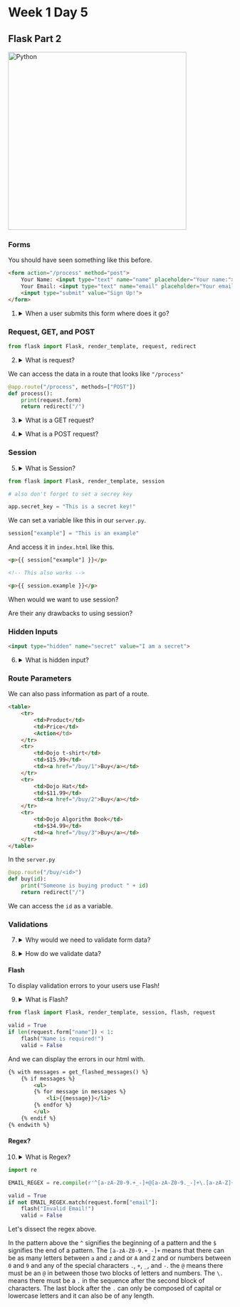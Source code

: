 # Week 1 Day 5

## Flask Part 2

<img src="http://flask.pocoo.org/static/logo/flask.png" alt="Python" width="400px">

### Forms

You should have seen something like this before.

```html
<form action="/process" method="post">
	Your Name: <input type="text" name="name" placeholder="Your name:"><br>
	Your Email: <input type="text" name="email" placeholder="Your email:"><br>
	<input type="submit" value="Sign Up!">
</form>
```

1. <details> 
    <summary>When a user submits this form where does it go?</summary>
    The form is submitted to the server.
</details>

### Request, GET, and POST

```python
from flask import Flask, render_template, request, redirect
```

2. <details> 
    <summary>What is request?</summary>
    Request is the HTTP request. We can use it to access the form data.
</details>

We can access the data in a route that looks like ```"/process"```

```python
@app.route("/process", methods=["POST"])
def process():
	print(request.form)
	return redirect("/")
```

3. <details> 
    <summary>What is a GET request?</summary>
    If we submit the form with a <code>method="get"</code> it will pass the form data through the url like <code>"localhost:5000/process?name=example&email=example@example.com"</code>. This is fine for a simple form like a search, but might be insecure if the form has a password or credit card number.
</details>

4. <details> 
    <summary>What is a POST request?</summary>
    If we submit the form with a <code>method="post"</code> it doesn't pass the form data in the url and instead sends it as part of the HTTP request. We can access this data in flask using <code>request.form</code>.
</details>

### Session

5. <details> 
    <summary>What is Session?</summary>
    Session is a variable we can store on the user's web browser and we can access in our <code>server.py</code> or in our templates. We can set session and access session as if it were a dictionary.
</details>

```python
from flask import Flask, render_template, session

# also don't forget to set a secrey key

app.secret_key = "This is a secret key!"
```

We can set a variable like this in our ```server.py```.

```python
session["example"] = "This is an example"
```

And access it in ```index.html``` like this.

```html
<p>{{ session["example"] }}</p>

<!-- This also works -->

<p>{{ session.example }}</p>
```

When would we want to use session?

Are their any drawbacks to using session?

### Hidden Inputs

```html
<input type="hidden" name="secret" value="I am a secret">
```

6. <details> 
    <summary>What is hidden input?</summary>
	Exactly what it sounds like, an input that isn't displayed in a form.
</details>

### Route Parameters

We can also pass information as part of a route.

```html
<table>
	<tr>
		<td>Product</td>
		<td>Price</td>
		<Action</td>
	</tr>
	<tr>
		<td>Dojo t-shirt</td>
		<td>$15.99</td>
		<td><a href="/buy/1">Buy</a></td>
	</tr>
	<tr>
		<td>Dojo Hat</td>
		<td>$11.99</td>
		<td><a href="/buy/2">Buy</a></td>
	</tr>
	<tr>
		<td>Dojo Algorithm Book</td>
		<td>$34.99</td>
		<td><a href="/buy/3">Buy</a></td>
	</tr>
</table>
```

In the ```server.py```

```python
@app.route("/buy/<id>")
def buy(id):
	print("Someone is buying product " + id)
	return redirect("/")
```

We can access the ```id``` as a variable.

### Validations

7. <details> 
    <summary>Why would we need to validate form data?</summary>
	To insure data that we might want to save into a database is correct or in the right format. Later we will use these same strategies to enable users to authenticate themselves to your application.
</details>

8. <details> 
    <summary>How do we validate data?</summary>
	Use lots of conditionals!
	
	<code>
		valid = True
		if len(request.form["name"]) < 1:
			valid = False<br>
	</code>
</details>

#### Flash

To display validation errors to your users use Flash!

9. <details> 
    <summary>What is Flash?</summary>
	Flash is like a session variable that is only displayed to your user once. Then it dissapears in a <i>flash!</i>
</details>

```python
from flask import Flask, render_template, session, flash, request
```

```python
valid = True
if len(request.form["name"]) < 1:
	flash("Name is required!")
	valid = False
```

And we can display the errors in our html with.

```html
{% with messages = get_flashed_messages() %}
	{% if messages %}
		<ul>
		{% for message in messages %}
			<li>{{message}}</li>
		{% endfor %}
		</ul>
	{% endif %}
{% endwith %}
```

#### Regex?

10. <details> 
    <summary>What is Regex?</summary>
	Regex is short for Regular Expressions. It is a way we can find patterns in text or even search text.
</details>

```python
import re

EMAIL_REGEX = re.compile(r'^[a-zA-Z0-9.+_-]+@[a-zA-Z0-9._-]+\.[a-zA-Z]+$')
```

```python
valid = True
if not EMAIL_REGEX.match(request.form["email"]:
	flash("Invalid Email!")
	valid = False
```

Let's dissect the regex above.

In the pattern above the ```^``` signifies the beginning of a pattern and the ```$``` signifies the end of a pattern. The ```[a-zA-Z0-9.+_-]+``` means that there can be as many letters between ```a``` and ```z``` and or ```A``` and ```Z``` and or numbers between ```0``` and ```9``` and any of the special characters ```.```, ```+```, ```_```, and ```-```. the ```@``` means there must be an ```@``` in between those two blocks of letters and numbers. The ```\.``` means there must be a ```.``` in the sequence after the second block of characters. The last block after the ```.``` can only be composed of capital or lowercase letters and it can also be of any length.

